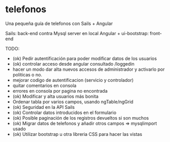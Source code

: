 # telefonos

Una pequeña guía de telefonos con Sails + Angular

Sails: back-end contra Mysql server en local
Angular + ui-bootstrap: front-end

TODO:

- (ok) Pedir autentificación para poder modificar datos de los usuarios
- (ok) controlar acceso desde angular consultado /loggedin
- hacer un modo dar alta nuevos accesos de administrador y activarlo por
  politicas o no.
- mejorar codigo de autentificacion (servicio y controlador)
- quitar comentarios en consola
- errores en consola por pagina no encontrada
- (ok) Modificar y alta usuarios más bonita
- Ordenar tabla por varios campos, usando ngTable/ngGrid
- (ok) Seguridad en la API Sails
- (ok) Controlar datos introducidos en el formulario
- (ok) Posible paginación de los registros devueltos si son muchos
- (ok) Migrar datos de telefonos y añadir otros campos => mysqlimport usado
- (ok) Utilizar bootstrap u otra libreria CSS para hacer las vistas
